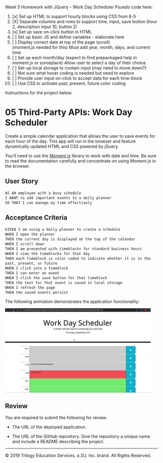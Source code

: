 Week 5 Homework with JQuery  - Work Day Scheduler
Psuedo code here:
1. [x] Set up HTML to support hourly blocks using CSS from 8-5
2. [X] Separate columns and rows to support time, input, save button
       (hour 2, description input 10, button 2)
3. [x] Set up save on-click button in HTML
4. [ ] Set up basic JS and define variables - elaborate here
5. [ ] Display correct date at top of the page (scroll)  
        (moment.js needed for this)
        Must add year, month, days, and current time
6.  [ ] Set up each month/day (expect to find prepackaged help in
        moment.js or someplace) Allow user to select a day of their choice.
7.  [ ] Set-up local storage to contain input (may need to move down?)
8.  [ ] Not sure what hover coding is needed but need to explore
9.  [ ] Provide user input on-click to accept data for each time-block
10. [ ] Use CSS to activate past, present, future color coding


Instructions for the project below.
# 05 Third-Party APIs: Work Day Scheduler

Create a simple calendar application that allows the user to save events for each hour of the day. This app will run in the browser and feature dynamically updated HTML and CSS powered by jQuery.

You'll need to use the [Moment.js](https://momentjs.com/) library to work with date and time. Be sure to read the documentation carefully and concentrate on using Moment.js in the browser.

## User Story

```
AS AN employee with a busy schedule
I WANT to add important events to a daily planner
SO THAT I can manage my time effectively
```

## Acceptance Criteria

```
GIVEN I am using a daily planner to create a schedule
WHEN I open the planner
THEN the current day is displayed at the top of the calendar
WHEN I scroll down
THEN I am presented with timeblocks for standard business hours
WHEN I view the timeblocks for that day
THEN each timeblock is color coded to indicate whether it is in the past, present, or future
WHEN I click into a timeblock
THEN I can enter an event
WHEN I click the save button for that timeblock
THEN the text for that event is saved in local storage
WHEN I refresh the page
THEN the saved events persist
```

The following animation demonstrates the application functionality:

![day planner demo](./Assets/05-third-party-apis-homework-demo.gif)

## Review

You are required to submit the following for review:

* The URL of the deployed application.

* The URL of the GitHub repository. Give the repository a unique name and include a README describing the project.

- - -
© 2019 Trilogy Education Services, a 2U, Inc. brand. All Rights Reserved.
